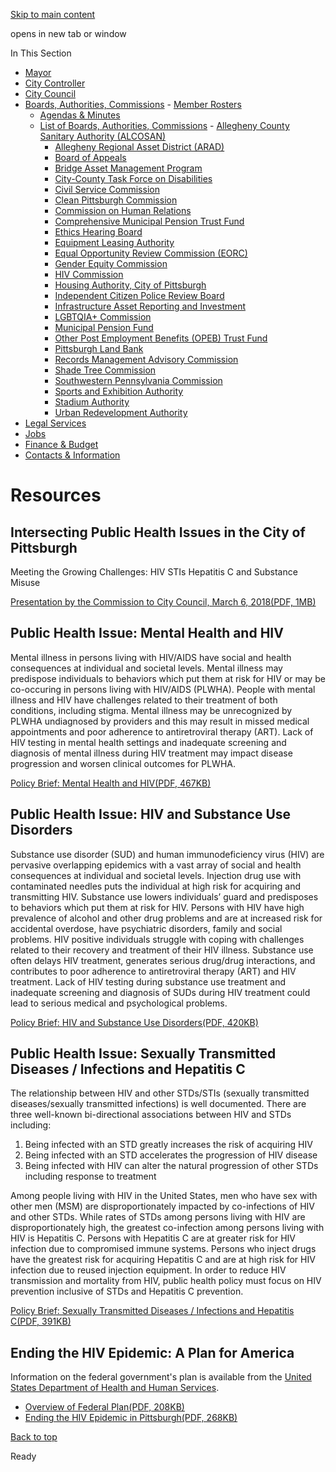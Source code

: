 [Skip to main content](https://www.pittsburghpa.gov/City-Government/Boards-Authorities-Commissions/List-of-Boards-Authorities-Commissions/HIV-Commission/Resources#main-content)

opens in new tab or window

In This Section

- [Mayor](https://www.pittsburghpa.gov/City-Government/Mayor)
- [City Controller](https://www.pittsburghpa.gov/City-Government/City-Controllers-Office)
- [City Council](https://www.pittsburghpa.gov/City-Government/City-Council)
- [Boards, Authorities, Commissions](https://www.pittsburghpa.gov/City-Government/Boards-Authorities-Commissions)  - [Member Rosters](https://www.pittsburghpa.gov/City-Government/Boards-Authorities-Commissions/Member-Rosters)
  - [Agendas & Minutes](https://www.pittsburghpa.gov/City-Government/Boards-Authorities-Commissions/Agendas-Minutes)
  - [List of Boards, Authorities, Commissions](https://www.pittsburghpa.gov/City-Government/Boards-Authorities-Commissions/List-of-Boards-Authorities-Commissions)    - [Allegheny County Sanitary Authority (ALCOSAN)](https://www.pittsburghpa.gov/City-Government/Boards-Authorities-Commissions/List-of-Boards-Authorities-Commissions/Allegheny-County-Sanitary-Authority-ALCOSAN)
    - [Allegheny Regional Asset District (ARAD)](https://www.pittsburghpa.gov/City-Government/Boards-Authorities-Commissions/List-of-Boards-Authorities-Commissions/Allegheny-Regional-Asset-District-ARAD)
    - [Board of Appeals](https://www.pittsburghpa.gov/City-Government/Boards-Authorities-Commissions/List-of-Boards-Authorities-Commissions/Board-of-Appeals)
    - [Bridge Asset Management Program](https://www.pittsburghpa.gov/City-Government/Boards-Authorities-Commissions/List-of-Boards-Authorities-Commissions/Bridge-Asset-Management-Program)
    - [City-County Task Force on Disabilities](https://www.pittsburghpa.gov/City-Government/Boards-Authorities-Commissions/List-of-Boards-Authorities-Commissions/City-County-Task-Force-on-Disabilities)
    - [Civil Service Commission](https://www.pittsburghpa.gov/City-Government/Boards-Authorities-Commissions/List-of-Boards-Authorities-Commissions/Civil-Service-Commission)
    - [Clean Pittsburgh Commission](https://www.pittsburghpa.gov/City-Government/Boards-Authorities-Commissions/List-of-Boards-Authorities-Commissions/Clean-Pittsburgh-Commission)
    - [Commission on Human Relations](https://www.pittsburghpa.gov/City-Government/Boards-Authorities-Commissions/List-of-Boards-Authorities-Commissions/Commission-on-Human-Relations)
    - [Comprehensive Municipal Pension Trust Fund](https://www.pittsburghpa.gov/City-Government/Boards-Authorities-Commissions/List-of-Boards-Authorities-Commissions/Comprehensive-Municipal-Pension-Trust-Fund)
    - [Ethics Hearing Board](https://www.pittsburghpa.gov/City-Government/Boards-Authorities-Commissions/List-of-Boards-Authorities-Commissions/Ethics-Hearing-Board)
    - [Equipment Leasing Authority](https://www.pittsburghpa.gov/City-Government/Boards-Authorities-Commissions/List-of-Boards-Authorities-Commissions/Equipment-Leasing-Authority)
    - [Equal Opportunity Review Commission (EORC)](https://www.pittsburghpa.gov/City-Government/Boards-Authorities-Commissions/List-of-Boards-Authorities-Commissions/Equal-Opportunity-Review-Commission-EORC)
    - [Gender Equity Commission](https://www.pittsburghpa.gov/City-Government/Boards-Authorities-Commissions/List-of-Boards-Authorities-Commissions/Gender-Equity-Commission)
    - [HIV Commission](https://www.pittsburghpa.gov/City-Government/Boards-Authorities-Commissions/List-of-Boards-Authorities-Commissions/HIV-Commission)
    - [Housing Authority, City of Pittsburgh](https://www.pittsburghpa.gov/City-Government/Boards-Authorities-Commissions/List-of-Boards-Authorities-Commissions/Housing-Authority-City-of-Pittsburgh)
    - [Independent Citizen Police Review Board](https://www.pittsburghpa.gov/City-Government/Boards-Authorities-Commissions/List-of-Boards-Authorities-Commissions/Independent-Citizen-Police-Review-Board)
    - [Infrastructure Asset Reporting and Investment](https://www.pittsburghpa.gov/City-Government/Boards-Authorities-Commissions/List-of-Boards-Authorities-Commissions/Infrastructure-Asset-Reporting-and-Investment)
    - [LGBTQIA+ Commission](https://www.pittsburghpa.gov/City-Government/Boards-Authorities-Commissions/List-of-Boards-Authorities-Commissions/LGBTQIA-Commission)
    - [Municipal Pension Fund](https://www.pittsburghpa.gov/City-Government/Boards-Authorities-Commissions/List-of-Boards-Authorities-Commissions/Municipal-Pension-Fund)
    - [Other Post Employment Benefits (OPEB) Trust Fund](https://www.pittsburghpa.gov/City-Government/Boards-Authorities-Commissions/List-of-Boards-Authorities-Commissions/Other-Post-Employment-Benefits-OPEB-Trust-Fund)
    - [Pittsburgh Land Bank](https://www.pittsburghpa.gov/City-Government/Boards-Authorities-Commissions/List-of-Boards-Authorities-Commissions/Pittsburgh-Land-Bank)
    - [Records Management Advisory Commission](https://www.pittsburghpa.gov/City-Government/Boards-Authorities-Commissions/List-of-Boards-Authorities-Commissions/Records-Management-Advisory-Commission)
    - [Shade Tree Commission](https://www.pittsburghpa.gov/City-Government/Boards-Authorities-Commissions/List-of-Boards-Authorities-Commissions/Shade-Tree-Commission)
    - [Southwestern Pennsylvania Commission](https://www.pittsburghpa.gov/City-Government/Boards-Authorities-Commissions/List-of-Boards-Authorities-Commissions/Southwestern-Pennsylvania-Commission)
    - [Sports and Exhibition Authority](https://www.pittsburghpa.gov/City-Government/Boards-Authorities-Commissions/List-of-Boards-Authorities-Commissions/Sports-and-Exhibition-Authority)
    - [Stadium Authority](https://www.pittsburghpa.gov/City-Government/Boards-Authorities-Commissions/List-of-Boards-Authorities-Commissions/Stadium-Authority)
    - [Urban Redevelopment Authority](https://www.pittsburghpa.gov/City-Government/Boards-Authorities-Commissions/List-of-Boards-Authorities-Commissions/Urban-Redevelopment-Authority)
- [Legal Services](https://www.pittsburghpa.gov/City-Government/Legal-Services)
- [Jobs](https://www.pittsburghpa.gov/City-Government/Jobs)
- [Finance & Budget](https://www.pittsburghpa.gov/City-Government/Finance-Budget)
- [Contacts & Information](https://www.pittsburghpa.gov/City-Government/Contacts-Information)

# Resources

## Intersecting Public Health Issues in the City of Pittsburgh

Meeting the Growing Challenges: HIV STIs Hepatitis C and Substance Misuse

[Presentation by the Commission to City Council, March 6, 2018(PDF, 1MB)](https://www.pittsburghpa.gov/files/assets/city/v/1/bac/documents/hiv-commission/5308_updated__3.6.2018_presentation_to_city_council.pdf)

## Public Health Issue: Mental Health and HIV

Mental illness in persons living with HIV/AIDS have social and health consequences at individual and societal levels. Mental illness may predispose individuals to behaviors which put them at risk for HIV or may be co-occuring in persons living with HIV/AIDS (PLWHA). People with mental illness and HIV have challenges related to their treatment of both conditions, including stigma. Mental illness may be unrecognized by PLWHA undiagnosed by providers and this may result in missed medical appointments and poor adherence to antiretroviral therapy (ART). Lack of HIV testing in mental health settings and inadequate screening and diagnosis of mental illness during HIV treatment may impact disease progression and worsen clinical outcomes for PLWHA.

[Policy Brief: Mental Health and HIV(PDF, 467KB)](https://www.pittsburghpa.gov/files/assets/city/v/1/bac/documents/hiv-commission/5341_policy_brief___mental_health_and_hiv.pdf)

## Public Health Issue: HIV and Substance Use Disorders

Substance use disorder (SUD) and human immunodeficiency virus (HIV) are pervasive overlapping epidemics with a vast array of social and health consequences at individual and societal levels. Injection drug use with contaminated needles puts the individual at high risk for acquiring and transmitting HIV. Substance use lowers individuals’ guard and predisposes to behaviors which put them at risk for HIV. Persons with HIV have high prevalence of alcohol and other drug problems and are at increased risk for accidental overdose, have psychiatric disorders, family and social problems. HIV positive individuals struggle with coping with challenges related to their recovery and treatment of their HIV illness. Substance use often delays HIV treatment, generates serious drug/drug interactions, and contributes to poor adherence to antiretroviral therapy (ART) and HIV treatment. Lack of HIV testing during substance use treatment and inadequate screening and diagnosis of SUDs during HIV treatment could lead to serious medical and psychological problems.

[Policy Brief: HIV and Substance Use Disorders(PDF, 420KB)](https://www.pittsburghpa.gov/files/assets/city/v/1/bac/documents/hiv-commission/5343_policy_brief___hiv_and_substance_use_disorders.pdf)

## Public Health Issue: Sexually Transmitted Diseases / Infections and Hepatitis C

The relationship between HIV and other STDs/STIs (sexually transmitted diseases/sexually transmitted infections) is well documented. There are three well-known bi-directional associations between HIV and STDs including:

1. Being infected with an STD greatly increases the risk of acquiring HIV
2. Being infected with an STD accelerates the progression of HIV disease
3. Being infected with HIV can alter the natural progression of other STDs including response to treatment

Among people living with HIV in the United States, men who have sex with other men (MSM) are disproportionately impacted by co-infections of HIV and other STDs. While rates of STDs among persons living with HIV are disproportionately high, the greatest co-infection among persons living with HIV is Hepatitis C. Persons with Hepatitis C are at greater risk for HIV infection due to compromised immune systems. Persons who inject drugs have the greatest risk for acquiring Hepatitis C and are at high risk for HIV infection due to reused injection equipment. In order to reduce HIV transmission and mortality from HIV, public health policy must focus on HIV prevention inclusive of STDs and Hepatitis C prevention.

[Policy Brief: Sexually Transmitted Diseases / Infections and Hepatitis C(PDF, 391KB)](https://www.pittsburghpa.gov/files/assets/city/v/1/bac/documents/hiv-commission/5339_policy_brief___hiv__stds___stis__and_hepatitis_c.pdf)

## Ending the HIV Epidemic: A Plan for America

Information on the federal government's plan is available from the [United States Department of Health and Human Services](https://www.hiv.gov/federal-response/ending-the-hiv-epidemic/overview).

- [Overview of Federal Plan(PDF, 208KB)](https://www.pittsburghpa.gov/files/assets/city/v/1/bac/documents/hiv-commission/5310_ending_the_hiv_epidemic___a_plan_for_america.pdf)
- [Ending the HIV Epidemic in Pittsburgh(PDF, 268KB)](https://www.pittsburghpa.gov/files/assets/city/v/1/bac/documents/hiv-commission/7861_ending_the_epidemic_in_pittsburgh.pdf)

[Back to top](https://www.pittsburghpa.gov/City-Government/Boards-Authorities-Commissions/List-of-Boards-Authorities-Commissions/HIV-Commission/Resources#body-top)

Ready
